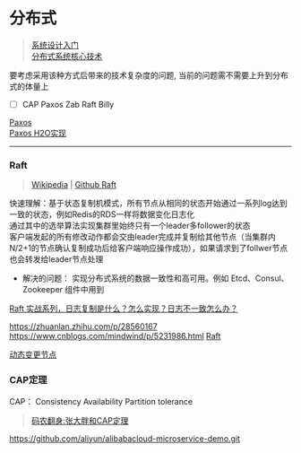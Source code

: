 # 分布式
> [系统设计入门](https://github.com/donnemartin/system-design-primer)  
> [分布式系统核心技术](https://yeasy.gitbook.io/blockchain_guide/04_distributed_system)   


要考虑采用该种方式后带来的技术复杂度的问题, 当前的问题需不需要上升到分布式的体量上

- [ ] CAP Paxos Zab Raft Billy


[Paxos](https://en.wikipedia.org/wiki/Paxos_%28computer_science%29)  
[Paxos H2O实现](https://github.com/h2oai/h2o-3/blob/master/h2o-core/src/main/java/water/Paxos.java)  



************************

### Raft
> [Wikipedia](https://en.wikipedia.org/wiki/Raft_(algorithm)) | [Github Raft](https://raft.github.io/)  

快速理解：基于状态复制机模式，所有节点从相同的状态开始通过一系列log达到一致的状态，例如Redis的RDS一样将数据变化日志化  
通过其中的选举算法实现集群里始终只有一个leader多follower的状态  
客户端发起的所有修改动作都会交由leader完成并复制给其他节点（当集群内N/2+1的节点确认复制成功后给客户端响应操作成功），如果请求到了follwer节点也会转发给leader节点处理  

- 解决的问题： 实现分布式系统的数据一致性和高可用。例如 Etcd、Consul、Zookeeper 组件中用到


[Raft 实战系列，日志复制是什么？怎么实现？日志不一致怎么办？](https://blog.51cto.com/u_15009384/2568224)

https://zhuanlan.zhihu.com/p/28560167
https://www.cnblogs.com/mindwind/p/5231986.html
[Raft](https://zhuanlan.zhihu.com/p/32052223)


[动态变更节点](https://segmentfault.com/a/1190000022796386)

### CAP定理
CAP： Consistency Availability Partition tolerance

> [码农翻身:张大胖和CAP定理](https://mp.weixin.qq.com/s?__biz=MzAxOTc0NzExNg==&mid=2665513560&idx=1&sn=ba861726537c57bd34253cbce010b5f)

https://github.com/aliyun/alibabacloud-microservice-demo.git

